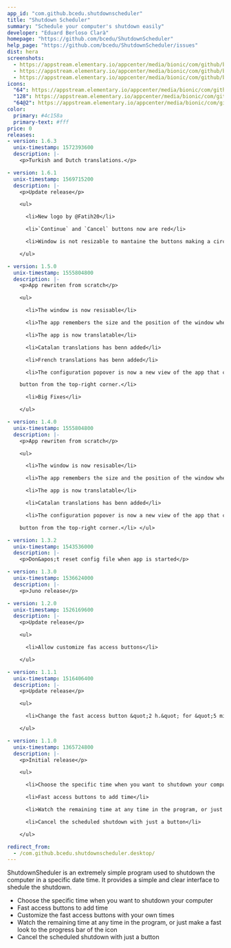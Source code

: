 ```yaml
---
app_id: "com.github.bcedu.shutdownscheduler"
title: "Shutdown Scheduler"
summary: "Schedule your computer's shutdown easily"
developer: "Eduard Berloso Clarà"
homepage: "https://github.com/bcedu/ShutdownScheduler"
help_page: "https://github.com/bcedu/ShutdownScheduler/issues"
dist: hera
screenshots:
  - https://appstream.elementary.io/appcenter/media/bionic/com/github/bcedu.shutdownscheduler/8CE2CD37D65E14750AB64B4AFDA39DE7/screenshots/image-1_orig.png
  - https://appstream.elementary.io/appcenter/media/bionic/com/github/bcedu.shutdownscheduler/8CE2CD37D65E14750AB64B4AFDA39DE7/screenshots/image-2_orig.png
  - https://appstream.elementary.io/appcenter/media/bionic/com/github/bcedu.shutdownscheduler/8CE2CD37D65E14750AB64B4AFDA39DE7/screenshots/image-3_orig.png
icons:
  "64": https://appstream.elementary.io/appcenter/media/bionic/com/github/bcedu.shutdownscheduler/8CE2CD37D65E14750AB64B4AFDA39DE7/icons/64x64/com.github.bcedu.shutdownscheduler_com.github.bcedu.shutdownscheduler.png
  "128": https://appstream.elementary.io/appcenter/media/bionic/com/github/bcedu.shutdownscheduler/8CE2CD37D65E14750AB64B4AFDA39DE7/icons/128x128/com.github.bcedu.shutdownscheduler_com.github.bcedu.shutdownscheduler.png
  "64@2": https://appstream.elementary.io/appcenter/media/bionic/com/github/bcedu.shutdownscheduler/8CE2CD37D65E14750AB64B4AFDA39DE7/icons/64x64@2/com.github.bcedu.shutdownscheduler_com.github.bcedu.shutdownscheduler.png
color:
  primary: #4c158a
  primary-text: #fff
price: 0
releases:
- version: 1.6.3
  unix-timestamp: 1572393600
  description: |-
    <p>Turkish and Dutch translations.</p>

- version: 1.6.1
  unix-timestamp: 1569715200
  description: |-
    <p>Update release</p>

    <ul>

      <li>New logo by @Fatih20</li>

      <li>`Continue` and `Cancel` buttons now are red</li>

      <li>Window is not resizable to mantaine the buttons making a circle</li>

    </ul>

- version: 1.5.0
  unix-timestamp: 1555804800
  description: |-
    <p>App rewriten from scratch</p>

    <ul>

      <li>The window is now resisable</li>

      <li>The app remembers the size and the position of the window when it&apos;s reopened</li>

      <li>The app is now translatable</li>

      <li>Catalan translations has benn added</li>

      <li>French translations has benn added</li>

      <li>The configuration popover is now a new view of the app that can be accessed at any moment with the configuration

    button from the top-right corner.</li>

      <li>Big Fixes</li>

    </ul>

- version: 1.4.0
  unix-timestamp: 1555804800
  description: |-
    <p>App rewriten from scratch</p>

    <ul>

      <li>The window is now resisable</li>

      <li>The app remembers the size and the position of the window when it&apos;s reopened</li>

      <li>The app is now translatable</li>

      <li>Catalan translations has benn added</li>

      <li>The configuration popover is now a new view of the app that can be accessed at any moment with the configuration

    button from the top-right corner.</li> </ul>

- version: 1.3.2
  unix-timestamp: 1543536000
  description: |-
    <p>Don&apos;t reset config file when app is started</p>

- version: 1.3.0
  unix-timestamp: 1536624000
  description: |-
    <p>Juno release</p>

- version: 1.2.0
  unix-timestamp: 1526169600
  description: |-
    <p>Update release</p>

    <ul>

      <li>Allow customize fas access buttons</li>

    </ul>

- version: 1.1.1
  unix-timestamp: 1516406400
  description: |-
    <p>Update release</p>

    <ul>

      <li>Change the fast access button &quot;2 h.&quot; for &quot;5 min.&quot;</li>

    </ul>

- version: 1.1.0
  unix-timestamp: 1365724800
  description: |-
    <p>Initial release</p>

    <ul>

      <li>Choose the specific time when you want to shutdown your computer</li>

      <li>Fast access buttons to add time</li>

      <li>Watch the remaining time at any time in the program, or just make a fast look to the progress bar of the icon</li>

      <li>Cancel the scheduled shutdown with just a button</li>

    </ul>

redirect_from:
  - /com.github.bcedu.shutdownscheduler.desktop/
---
```

<p>ShutdownSheduler is an extremely simple program used to shutdown the computer in a specific date time. It provides a simple and clear interface to shedule the shutdown.</p>
<ul>
  <li>Choose the specific time when you want to shutdown your computer</li>
  <li>Fast access buttons to add time</li>
  <li>Customize the fast access buttons with your own times</li>
  <li>Watch the remaining time at any time in the program, or just make a fast look to the progress bar of the icon</li>
  <li>Cancel the scheduled shutdown with just a button</li>
</ul>
